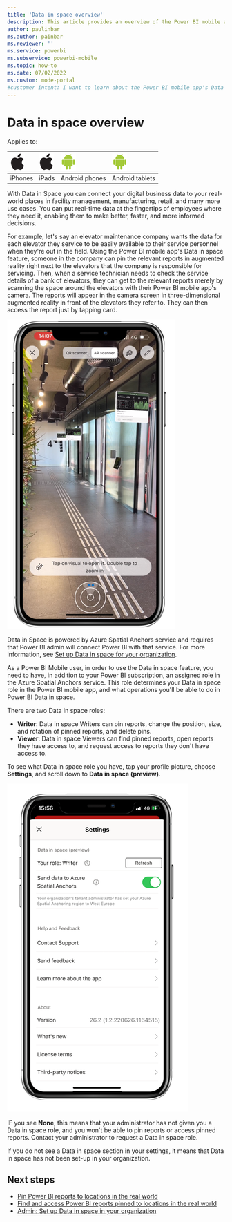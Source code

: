 ```yaml
---
title: 'Data in space overview'
description: This article provides an overview of the Power BI mobile app's Data in space feature.
author: paulinbar
ms.author: painbar
ms.reviewer: ''
ms.service: powerbi
ms.subservice: powerbi-mobile
ms.topic: how-to
ms.date: 07/02/2022
ms.custom: mode-portal
#customer intent: I want to learn about the Power BI mobile app's Data in space feature.
---
```

# Data in space overview

Applies to:

| ![iPhone](./media/mobile-apps-metrics/ios-logo-40-px.png) | ![iPads](./media/mobile-apps-metrics/ios-logo-40-px.png) | ![Android phone](././media/mobile-apps-metrics/android-logo-40-px.png) | ![Android tablet](././media/mobile-apps-metrics/android-logo-40-px.png) |
|:--- |:--- |:--- |:--- |
|iPhones |iPads |Android phones |Android tablets |

With Data in Space you can  connect your digital business data to your real-world places in facility management, manufacturing, retail, and many more use cases. You can put real-time data at the fingertips of employees where they need it, enabling them to make better, faster, and more informed decisions.

For example, let's say an elevator maintenance company wants the data for each elevator they service to be easily available to their service personnel when they're out in the field. Using the Power BI mobile app's Data in space feature, someone in the company can pin the relevant reports in augmented reality right next to the elevators that the company is responsible for servicing. Then, when a service technician needs to check the service details of a bank of elevators, they can get to the relevant reports merely by scanning the space around the elevators with their Power BI mobile app's camera. The reports will appear in the camera screen in three-dimensional augmented reality in front of the elevators they refer to. They can then access the report just by tapping card.

![Screenshot of a bank of elevators with Power BI reports in augmented reality in front of each elevator.](./media/mobile-apps-data-in-space-overview/power-bi-mobile-app-data-in-space-final-result.png)

Data in Space is powered by Azure Spatial Anchors service and requires that Power BI admin will connect Power BI with that service. For more information, see [Set up Data in space for your organization](./mobile-apps-data-in-space-set-up.md).

As a Power BI Mobile user, in order to use the Data in space feature, you need to have, in addition to your Power BI subscription, an assigned role in the Azure Spatial Anchors service. This role determines your Data in space role in the Power BI mobile app, and what operations you'll be able to do in Power BI Data in space.

There are two Data in space roles:

* **Writer**: Data in space Writers can pin reports, change the position, size, and rotation of pinned reports, and delete pins.
* **Viewer**: Data in space Viewers can find pinned reports, open reports they have access to, and request access to reports they don't have access to.

To see what Data in space role you have, tap your profile picture, choose **Settings**, and scroll down to **Data in space (preview)**.

![Screenshot of data in space settings.](./media/mobile-apps-data-in-space-overview/data-in-space-settings.png)

IF you see **None**, this means that your administrator has not given you a Data in space role, and you won't be able to pin reports or access pinned reports. Contact your administrator to request a Data in space role.

If you do not see a Data in space section in your settings, it means that Data in space has not been set-up in your organization.

## Next steps

* [Pin Power BI reports to locations in the real world](mobile-apps-data-in-space-pin-reports.md)
* [Find and access Power BI reports pinned to locations in the real world](mobile-apps-data-in-space-find-pinned-reports.md)
* [Admin: Set up Data in space in your organization](mobile-apps-data-in-space-set-up.md)